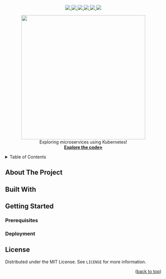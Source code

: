 <a name="readme-top"></a>
<p align="center">
<a href="https://sonarcloud.io/summary/new_code?id=Fuck-We-Ballerz_DM885">
  <img src="https://img.shields.io/sonar/quality_gate/Fuck-We-Ballerz_DM885?server=https%3A%2F%2Fsonarcloud.io&style=for-the-badge" />
</a>
<a href="https://sonarcloud.io/summary/new_code?id=Fuck-We-Ballerz_DM885">
  <img src="https://img.shields.io/sonar/tech_debt/Fuck-We-Ballerz_DM885?server=https%3A%2F%2Fsonarcloud.io&style=for-the-badge" />
</a>
<a href="https://sonarcloud.io/summary/new_code?id=Fuck-We-Ballerz_DM885">
  <img src="https://img.shields.io/sonar/major_violations/Fuck-We-Ballerz_DM885?server=https%3A%2F%2Fsonarcloud.io&style=for-the-badge" />
</a>
<a href="https://github.com/Fuck-We-Ballerz/DM885/graphs/contributors">
  <img src="https://img.shields.io/github/contributors/Fuck-We-Ballerz/DM885.svg?style=for-the-badge" />
</a>
<a href="https://github.com/Fuck-We-Ballerz/DM885/blob/main/LICENSE">
  <img src="https://img.shields.io/github/license/Fuck-We-Ballerz/DM885.svg?style=for-the-badge" />
</a>
<a href="https://fuck-we-ballerz.github.io/DM885/">
  <img src="https://img.shields.io/website?url=https%3A%2F%2Ffuck-we-ballerz.github.io%2FDM885%2F&style=for-the-badge" />
</a>
</p>

<p align="center">
<img src="https://www.sdu.dk/-/media/files/nyheder/logoer/sdu_black_rgb_png.png" width="400">
<br />
Exploring microservices using Kubernetes!
<br />
<a href="https://github.com/Fuck-We-Ballerz/DM885"><strong>Explore the code»</strong></a>
</p>

<details>
  <summary>Table of Contents</summary>
  <ol>
    <li>
      <a href="#about-the-project">About The Project</a>
      <ul>
        <li><a href="#built-with">Built With</a></li>
      </ul>
    </li>
    <li>
      <a href="#getting-started">Getting Started</a>
      <ul>
        <li><a href="#prerequisites">Prerequisites</a></li>
        <li><a href="#deployment">Deployment</a></li>
      </ul>
    </li>
    <li><a href="#license">License</a></li>
  </ol>
</details>

## About The Project

## Built With

## Getting Started

### Prerequisites

### Deployment

## License

Distributed under the MIT License. See `LICENSE` for more information.

<p align="right">(<a href="#readme-top">back to top</a>)</p>